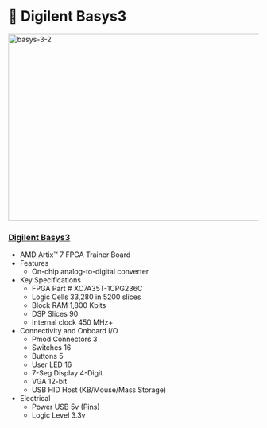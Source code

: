 # 🧩 Digilent Basys3 

<img width="600" height="376" alt="basys-3-2" src="https://github.com/user-attachments/assets/32f80ba8-0add-4b61-a1a8-08d3c30d0bd7" />

### <a href="https://digilent.com/reference/programmable-logic/basys-3/start">Digilent Basys3</a>
   * AMD Artix™ 7 FPGA Trainer Board
   * Features
      * On-chip analog-to-digital converter
   * Key Specifications
      * FPGA Part # XC7A35T-1CPG236C
      * Logic Cells 33,280 in 5200 slices
      * Block RAM 1,800 Kbits
      * DSP Slices 90
      * Internal clock 450 MHz+
   * Connectivity and Onboard I/O
      * Pmod Connectors 3
      * Switches 16
      * Buttons 5
      * User LED 16
      * 7-Seg Display 4-Digit
      * VGA 12-bit
      * USB HID Host (KB/Mouse/Mass Storage)
   * Electrical
      * Power USB 5v (Pins)
      * Logic Level 3.3v
